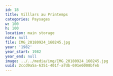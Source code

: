 ```yaml
---
id: 18
title: Villlars au Printemps
categories: Paysages
w: 100
h: 100
location: main storage
note: null
file: IMG_20180924_160245.jpg
year: '1982'
year_start: 1982
year_end: null
image: ../../media/img/IMG_20180924_160245.jpg
uuid: 2ccd9a5a-6351-401f-a7db-691e6008bfeb
---
```


